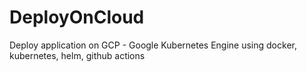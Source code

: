 # DeployOnCloud
Deploy application on GCP - Google Kubernetes Engine using docker, kubernetes, helm, github actions
